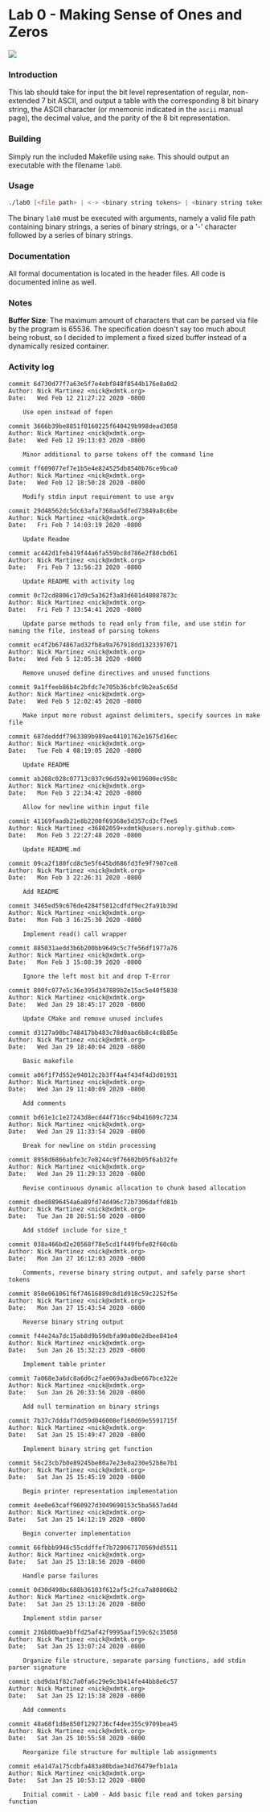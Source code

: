 # Lab 0 -  Making Sense of Ones and Zeros

![](https://github.com/xdmtk/comp322-spring2020/blob/master/lab0/misc/lab0.gif)
### Introduction
This lab should take for input the bit level representation of regular, non-extended 7 bit ASCII, and 
output a table with the corresponding 8 bit binary string, the ASCII character 
(or mnemonic indicated in the `ascii` manual page), the decimal value, and the parity of the 8 bit 
representation.

### Building 
Simply run the included Makefile using `make`. This should output an executable with the filename `lab0`.

### Usage
```asm
./lab0 [<file path> | <-> <binary string tokens> | <binary string tokens>]
```

The binary `lab0` must be executed with arguments, namely a valid file path containing binary strings, a series of binary strings, or a '-' character followed by a series of binary strings. 


### Documentation
All formal documentation is located in the header files. All code is documented inline as well.


### Notes
**Buffer Size**: The maximum amount of characters that can be parsed via file by the program is 65536. The specification 
doesn't say too much about being robust, so I decided to implement a fixed sized buffer instead of a 
dynamically resized container. 


### Activity log
```
commit 6d730d77f7a63e5f7e4ebf848f8544b176e8a0d2
Author: Nick Martinez <nick@xdmtk.org>
Date:   Wed Feb 12 21:27:22 2020 -0800

    Use open instead of fopen

commit 3666b39be8851f0160225f640429b998dead3058
Author: Nick Martinez <nick@xdmtk.org>
Date:   Wed Feb 12 19:13:03 2020 -0800

    Minor additional to parse tokens off the command line

commit ff609077ef7e1b5e4e824525db8540b76ce9bca0
Author: Nick Martinez <nick@xdmtk.org>
Date:   Wed Feb 12 18:50:28 2020 -0800

    Modify stdin input requirement to use argv

commit 29d48562dc5dc63afa7368aa5dfed73849a8c6be
Author: Nick Martinez <nick@xdmtk.org>
Date:   Fri Feb 7 14:03:19 2020 -0800

    Update Readme

commit ac442d1feb419f44a6fa559bc8d786e2f80cbd61
Author: Nick Martinez <nick@xdmtk.org>
Date:   Fri Feb 7 13:56:23 2020 -0800

    Update README with activity log

commit 0c72cd8806c17d9c5a362f3a83d601d48087873c
Author: Nick Martinez <nick@xdmtk.org>
Date:   Fri Feb 7 13:54:41 2020 -0800

    Update parse methods to read only from file, and use stdin for naming the file, instead of parsing tokens

commit ec4f2b674867ad32fb8a9a767918dd1323397071
Author: Nick Martinez <nick@xdmtk.org>
Date:   Wed Feb 5 12:05:38 2020 -0800

    Remove unused define directives and unused functions

commit 9a1ffeeb86b4c2bfdc7e705b36cbfc9b2ea5c65d
Author: Nick Martinez <nick@xdmtk.org>
Date:   Wed Feb 5 12:02:45 2020 -0800

    Make input more robust against delimiters, specify sources in make file

commit 687dedddf7963389b989ae44101762e1675d16ec
Author: Nick Martinez <nick@xdmtk.org>
Date:   Tue Feb 4 08:19:05 2020 -0800

    Update README

commit ab208c028c07713c037c96d592e9019600ec958c
Author: Nick Martinez <nick@xdmtk.org>
Date:   Mon Feb 3 22:34:42 2020 -0800

    Allow for newline within input file

commit 41169faadb21e8b2200f69368e5d357cd3cf7ee5
Author: Nick Martinez <36802059+xdmtk@users.noreply.github.com>
Date:   Mon Feb 3 22:27:48 2020 -0800

    Update README.md

commit 09ca2f180fcd8c5e5f645bd686fd3fe9f7907ce8
Author: Nick Martinez <nick@xdmtk.org>
Date:   Mon Feb 3 22:26:31 2020 -0800

    Add README

commit 3465ed59c676de4284f5012cdfdf9ec2fa91b39d
Author: Nick Martinez <nick@xdmtk.org>
Date:   Mon Feb 3 16:25:30 2020 -0800

    Implement read() call wrapper

commit 885031aedd3b6b200bb9649c5c7fe56df1977a76
Author: Nick Martinez <nick@xdmtk.org>
Date:   Mon Feb 3 15:08:39 2020 -0800

    Ignore the left most bit and drop T-Error

commit 800fc077e5c36e395d347889b2e15ac5e40f5838
Author: Nick Martinez <nick@xdmtk.org>
Date:   Wed Jan 29 18:45:17 2020 -0800

    Update CMake and remove unused includes

commit d3127a90bc748417bb483c78d0aac6b8c4c8b85e
Author: Nick Martinez <nick@xdmtk.org>
Date:   Wed Jan 29 18:40:04 2020 -0800

    Basic makefile

commit a06f1f7d552e94012c2b3ff4a4f434f4d3d01931
Author: Nick Martinez <nick@xdmtk.org>
Date:   Wed Jan 29 11:40:09 2020 -0800

    Add comments

commit bd61e1c1e27243d8ecd44f716cc94b41609c7234
Author: Nick Martinez <nick@xdmtk.org>
Date:   Wed Jan 29 11:33:54 2020 -0800

    Break for newline on stdin processing

commit 8958d6866abfe3c7e8244c9f76602b05f6ab32fe
Author: Nick Martinez <nick@xdmtk.org>
Date:   Wed Jan 29 11:29:33 2020 -0800

    Revise continuous dynamic allocation to chunk based allocation

commit dbed8896454a6a89fd74d496c72b7306daffd81b
Author: Nick Martinez <nick@xdmtk.org>
Date:   Tue Jan 28 20:51:50 2020 -0800

    Add stddef include for size_t

commit 038a466bd2e20568f78e5cd1f449fbfe02f60c6b
Author: Nick Martinez <nick@xdmtk.org>
Date:   Mon Jan 27 16:12:03 2020 -0800

    Comments, reverse binary string output, and safely parse short tokens

commit 850e061061f6f74616889c8d1d918c59c2252f5e
Author: Nick Martinez <nick@xdmtk.org>
Date:   Mon Jan 27 15:43:54 2020 -0800

    Reverse binary string output

commit f44e24a7dc15ab8d9b59dbfa90a00e2dbee841e4
Author: Nick Martinez <nick@xdmtk.org>
Date:   Sun Jan 26 15:32:23 2020 -0800

    Implement table printer

commit 7a068e3a6dc8a6d6c2fae069a3adbe667bce322e
Author: Nick Martinez <nick@xdmtk.org>
Date:   Sun Jan 26 20:33:56 2020 -0800

    Add null termination on binary strings

commit 7b37c7dddaf7dd59d046008ef160d69e5591715f
Author: Nick Martinez <nick@xdmtk.org>
Date:   Sat Jan 25 15:49:47 2020 -0800

    Implement binary string get function

commit 56c23cb7b0e89245be80a7e23e0a230e52b8e7b1
Author: Nick Martinez <nick@xdmtk.org>
Date:   Sat Jan 25 15:45:19 2020 -0800

    Begin printer representation implementation

commit 4ee0e63caff960927d3049690153c5ba5657ad4d
Author: Nick Martinez <nick@xdmtk.org>
Date:   Sat Jan 25 14:12:19 2020 -0800

    Begin converter implementation

commit 66fbbb9946c55cddffef7b720067170569dd5511
Author: Nick Martinez <nick@xdmtk.org>
Date:   Sat Jan 25 13:18:56 2020 -0800

    Handle parse failures

commit 0d30d490bc688b36103f612af5c2fca7a80806b2
Author: Nick Martinez <nick@xdmtk.org>
Date:   Sat Jan 25 13:13:26 2020 -0800

    Implement stdin parser

commit 236b80bae9bffd25af42f9995aaf159c62c35058
Author: Nick Martinez <nick@xdmtk.org>
Date:   Sat Jan 25 13:07:24 2020 -0800

    Organize file structure, separate parsing functions, add stdin parser signature

commit cbd9da1f82c7a0fa6c29e9c3b414fe44bb8e6c57
Author: Nick Martinez <nick@xdmtk.org>
Date:   Sat Jan 25 12:15:38 2020 -0800

    Add comments

commit 48a68f1d8e850f1292736cf4dee355c9709bea45
Author: Nick Martinez <nick@xdmtk.org>
Date:   Sat Jan 25 10:55:58 2020 -0800

    Reorganize file structure for multiple lab assignments

commit e6a147a175cdbfa483a80bdae34d76479efb1a1a
Author: Nick Martinez <nick@xdmtk.org>
Date:   Sat Jan 25 10:53:12 2020 -0800

    Initial commit - Lab0 - Add basic file read and token parsing function
```
